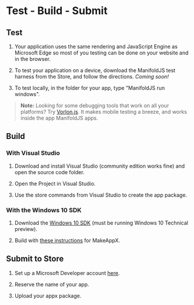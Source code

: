 ﻿# Test - Build - Submit

## Test

1. Your application uses the same rendering and JavaScript Engine as Microsoft Edge so most of you testing can be done on your website and in the browser.

2. To test your application on a device, download the ManifoldJS test harness from the Store, and follow the directions. _Coming soon!_

3. To test locally, in the folder for your app, type "ManifoldJS run windows".

> **Note:** Looking for some debugging tools that work on all your platforms? Try [Vorlon.js](http://www.vorlonjs.com/). It makes mobile testing a breeze, and works inside the app ManifoldJS apps.

## Build

### With Visual Studio

1. Download and install Visual Studio (community edition works fine) and open the source code folder.

2. Open the Project in Visual Studio.

3. Use the store commands from Visual Studio to create the app package.

### With the Windows 10 SDK

1. Download the [Windows 10 SDK](http://dev.windows.com/en-US/windows-10-developer-preview-tools) (must be running Windows 10 Technical preview).

2. Build with [these instructions](https://msdn.microsoft.com/en-us/library/windows/desktop/hh446767(v=vs.85).aspx) for MakeAppX.

## Submit to Store

1. Set up a Microsoft Developer account [here](http://dev.windows.com/en-us).

2. Reserve the name of your app.

3. Upload your appx package.
